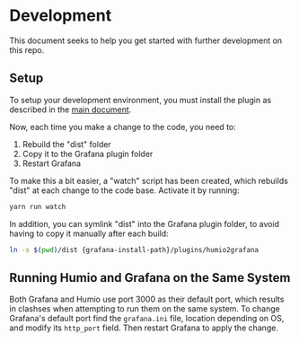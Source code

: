 # Development
This document seeks to help you get started with further development on this repo.

## Setup
To setup your development environment, you must install the plugin as described in the [main document](../README.md).

Now, each time you make a change to the code, you need to:
1. Rebuild the "dist" folder
2. Copy it to the Grafana plugin folder
3. Restart Grafana

To make this a bit easier, a "watch" script has been created, which rebuilds "dist" at each change to the code base. Activate it by running:
```bash
yarn run watch
```

In addition, you can symlink "dist" into the Grafana plugin folder, to avoid having to copy it manually after each build:
```bash
ln -s $(pwd)/dist {grafana-install-path}/plugins/humio2grafana
```

## Running Humio and Grafana on the Same System
Both Grafana and Humio use port 3000 as their default port, which results in clashses when attempting to run them on the same system. To change Grafana's default port find the `grafana.ini` file, location depending on OS, and modify its `http_port` field. Then restart Grafana to apply the change.
